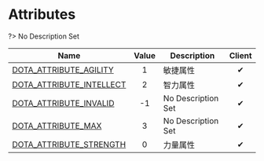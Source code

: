 # Attributes
?> No Description Set

Name|Value|Description|Client
--|:--:|--|:--:
[DOTA_ATTRIBUTE_AGILITY](Constants/Attributes/DOTA_ATTRIBUTE_AGILITY)|1|敏捷属性|✔
[DOTA_ATTRIBUTE_INTELLECT](Constants/Attributes/DOTA_ATTRIBUTE_INTELLECT)|2|智力属性|✔
[DOTA_ATTRIBUTE_INVALID](Constants/Attributes/DOTA_ATTRIBUTE_INVALID)|-1|No Description Set|✔
[DOTA_ATTRIBUTE_MAX](Constants/Attributes/DOTA_ATTRIBUTE_MAX)|3|No Description Set|✔
[DOTA_ATTRIBUTE_STRENGTH](Constants/Attributes/DOTA_ATTRIBUTE_STRENGTH)|0|力量属性|✔
